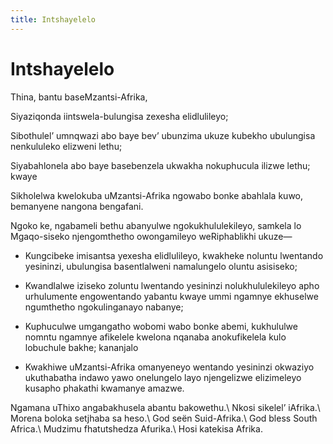 ```yaml
---
title: Intshayelelo
---
```


# Intshayelelo

Thina, bantu baseMzantsi-Afrika,

Siyaziqonda iintswela-bulungisa zexesha elidlulileyo;

Sibothulel’ umnqwazi abo baye bev’ ubunzima ukuze kubekho ubulungisa nenkululeko elizweni lethu;

Siyabahlonela abo baye basebenzela ukwakha nokuphucula ilizwe lethu; kwaye

Sikholelwa kwelokuba uMzantsi-Afrika ngowabo bonke abahlala kuwo, bemanyene nangona bengafani.

Ngoko ke, ngabameli bethu abanyulwe ngokukhululekileyo, samkela lo Mgaqo-siseko njengomthetho owongamileyo weRiphablikhi ukuze—

*	Kungcibeke imisantsa yexesha elidlulileyo, kwakheke noluntu lwentando yesininzi, ubulungisa basentlalweni namalungelo oluntu asisiseko;

*	Kwandlalwe iziseko zoluntu lwentando yesininzi nolukhululekileyo apho urhulumente engowentando yabantu kwaye ummi ngamnye ekhuselwe ngumthetho ngokulinganayo nabanye;

*	Kuphuculwe umgangatho wobomi wabo bonke abemi, kukhululwe nomntu ngamnye afikelele kwelona nqanaba anokufikelela kulo lobuchule bakhe; kananjalo

*	Kwakhiwe uMzantsi-Afrika omanyeneyo wentando yesininzi okwaziyo ukuthabatha indawo yawo onelungelo layo njengelizwe elizimeleyo kusapho phakathi kwamanye amazwe.

Ngamana uThixo angabakhusela abantu bakowethu.\\
Nkosi sikelel’ iAfrika.\\
Morena boloka setjhaba sa heso.\\
God seën Suid-Afrika.\\
God bless South Africa.\\
Mudzimu fhatutshedza Afurika.\\
Hosi katekisa Afrika.